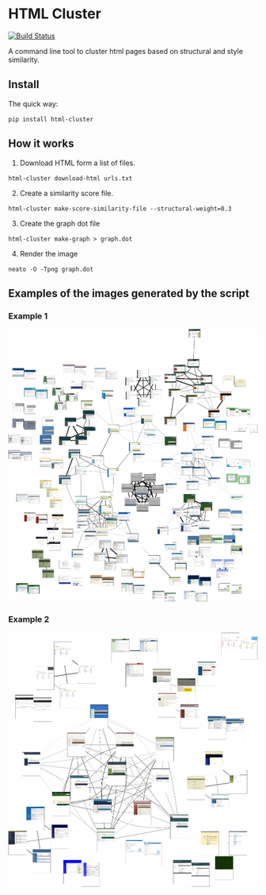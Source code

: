 # HTML Cluster

[![Build Status](https://travis-ci.org/matiskay/html-cluster.svg?branch=master)](https://travis-ci.org/matiskay/html-cluster)

A command line tool to cluster html pages based on structural and style similarity.

## Install

The quick way:

```
pip install html-cluster
```

## How it works

1. Download HTML form a list of files.

```
html-cluster download-html urls.txt
```

2. Create a similarity score file.

```
html-cluster make-score-similarity-file --structural-weight=0.3
```

3. Create the graph dot file

```
html-cluster make-graph > graph.dot
```

4. Render the image

```
neato -O -Tpng graph.dot
```

## Examples of the images generated by the script

### Example 1

![Example 1](assets/example-1.jpg)

### Example 2

![Example 2](assets/example-2.jpg)
